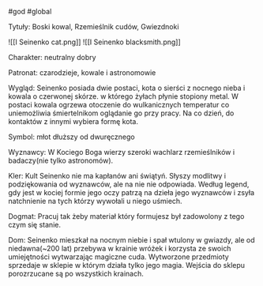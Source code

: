 #god #global

Tytuły: Boski kowal, Rzemieślnik cudów, Gwiezdnoki

![[I Seinenko cat.png]]
![[I Seinenko blacksmith.png]]

Charakter: neutralny dobry

Patronat: czarodzieje, kowale i astronomowie

Wygląd: Seinenko posiada dwie postaci, kota o sierści z nocnego nieba i kowala o czerwonej skórze. w którego żyłach płynie stopiony metal. W postaci kowala ogrzewa otoczenie do wulkanicznych temperatur co uniemożliwia śmiertelnikom oglądanie go przy pracy. Na co dzień, do kontaktów z innymi wybiera formę kota. 

Symbol: młot dłuższy od dwuręcznego

Wyznawcy: W Kociego Boga wierzy szeroki wachlarz rzemieślników i badaczy(nie tylko astronomów).

Kler: Kult Seinenko nie ma kapłanów ani świątyń. Słyszy modlitwy i podziękowania od wyznawców, ale na nie nie odpowiada. Według legend, gdy jest w kociej formie jego oczy patrzą na dzieła jego wyznawców i zsyła natchnienie na tych którzy wywołali u niego uśmiech.

Dogmat: Pracuj tak żeby materiał który formujesz był zadowolony z tego czym się stanie. 

Dom: Seinenko mieszkał na nocnym niebie i spał wtulony w gwiazdy, ale od niedawna(~200 lat) przebywa w krainie wróżek i korzysta ze swoich umiejętności wytwarzając magiczne cuda. Wytworzone przedmioty sprzedaje w sklepie w którym działa tylko jego magia. Wejścia do sklepu porozrzucane są po wszystkich krainach.